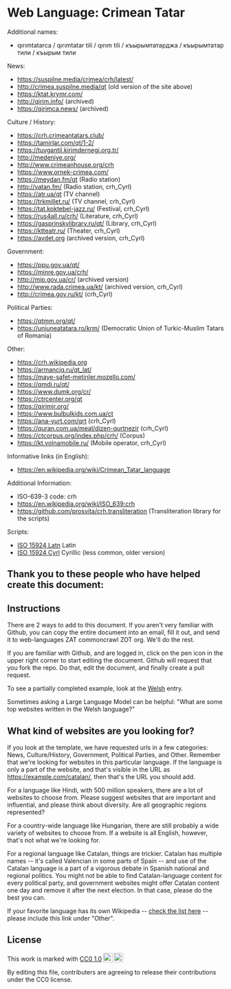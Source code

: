# Web Language: Crimean Tatar

Additional names:
- qırımtatarca / qırımtatar tili / qırım tili / къырымтатарджа / къырымтатар тили / къырым тили 

News:
- https://suspilne.media/crimea/crh/latest/
- http://crimea.suspilne.media/qt (old version of the site above)
- https://ktat.krymr.com/
- http://qirim.info/ (archived)
- https://qirimca.news/ (archived)

Culture / History:
- https://crh.crimeantatars.club/
- https://tamirlar.com/qt/1-2/
- https://tuvgantil.kirimdernegi.org.tr/
- http://medeniye.org/
- http://www.crimeanhouse.org/crh
- https://www.ornek-crimea.com/
- https://meydan.fm/qt (Radio station)
- http://vatan.fm/ (Radio station, crh_Cyrl)
- https://atr.ua/qt (TV channel)
- https://trkmillet.ru/ (TV channel, crh_Cyrl)
- https://tat.koktebel-jazz.ru/ (Festival, crh_Cyrl)
- https://rus4all.ru/crh/ (Literature, crh_Cyrl)
- https://gasprinskylibrary.ru/qt/ (Library, crh_Cyrl)
- https://ktteatr.ru/ (Theater, crh_Cyrl)
- https://avdet.org (archived version, crh_Cyrl)

Government:
- https://ppu.gov.ua/qt/
- https://minre.gov.ua/crh/
- http://mip.gov.ua/cr/ (archived version)
- http://www.rada.crimea.ua/kt/ (archived version, crh_Cyrl)
- http://crimea.gov.ru/kt/ (crh_Cyrl)

Political Parties:
- https://qtmm.org/qt/ 
- https://uniuneatatara.ro/krm/ (Democratic Union of Turkic-Muslim Tatars of Romania)

Other:
- https://crh.wikipedia.org
- https://armanciq.ru/qt_lat/
- https://maye-safet-metinler.mozello.com/
- https://qmdi.ru/qt/
- https://www.dumk.org/cr/
- https://ctrcenter.org/qt
- https://qirimjr.org/
- https://www.bulbulkids.com.ua/ct
- https://ana-yurt.com/qrt (crh_Cyrl)
- https://quran.com.ua/meal/dizen-qurtnezir (crh_Cyrl)
- https://ctcorpus.org/index.php/crh/ (Corpus)
- https://kt.volnamobile.ru/ (Mobile operator, crh_Cyrl)

Informative links (in English):
- https://en.wikipedia.org/wiki/Crimean_Tatar_language

Additional Information:
- ISO-639-3 code: crh
- https://en.wikipedia.org/wiki/ISO_639:crh
- https://github.com/prosvita/crh.transliteration (Transliteration library for the scripts)


Scripts:
- <a href="https://en.wikipedia.org/wiki/ISO_15924">ISO 15924 Latn</a> Latin
- <a href="https://en.wikipedia.org/wiki/ISO_15924">ISO 15924 Cyrl</a> Cyrillic (less common, older version)

Thank you to these people who have helped create this document:
- 

## Instructions

There are 2 ways to add to this document. If you aren't very familiar
with Github, you can copy the entire document into an email, fill it
out, and send it to web-languages ZAT commoncrawl ZOT org. We'll do the rest.

If you are familiar with Github, and are logged in, click on the pen
icon in the upper right corner to start editing the document.
Github will request that you fork the repo. Do that, edit the
document, and finally create a pull request.

To see a partially completed example, look at the
[Welsh](../living/welsh.md) entry.

Sometimes asking a Large Language Model can be helpful: "What are some
top websites written in the Welsh language?"

## What kind of websites are you looking for?

If you look at the template, we have requested urls in a few
categories: News, Culture/History, Government, Political Parties, and
Other. Remember that we're looking for websites in this particular
language. If the language is only a part of the website, and that's
visible in the URL as https://example.com/catalan/, then that's the
URL you should add.

For a language like Hindi, with 500 million speakers, there are a lot
of websites to choose from. Please suggest websites that are important
and influential, and please think about diversity. Are all geographic
regions represented?

For a country-wide language like Hungarian, there are still probably a
wide variety of websites to choose from. If a website is all English,
however, that's not what we're looking for.

For a regional language like Catalan, things are trickier. Catalan has
multiple names -- it's called Valencian in some parts of Spain -- and
use of the Catalan language is a part of a vigorous debate in Spanish
national and regional politics. You might not be able to find
Catalan-language content for every political party, and government
websites might offer Catalan content one day and remove it after
the next election. In that case, please do the best you can.

If your favorite language has its own Wikipedia -- [check the list here](https://en.wikipedia.org/wiki/List_of_Wikipedias) --
please include this link under "Other".

## License

<p xmlns:cc="http://creativecommons.org/ns#" >This work is marked with <a href="https://creativecommons.org/publicdomain/zero/1.0/?ref=chooser-v1" target="_blank" rel="license noopener noreferrer" style="display:inline-block;">CC0 1.0<img style="height:22px!important;margin-left:3px;vertical-align:text-bottom;" src="https://mirrors.creativecommons.org/presskit/icons/cc.svg?ref=chooser-v1" alt=""><img style="height:22px!important;margin-left:3px;vertical-align:text-bottom;" src="https://mirrors.creativecommons.org/presskit/icons/zero.svg?ref=chooser-v1" alt=""></a></p>

By editing this file, contributers are agreeing to release their contributions under the CC0 license.
